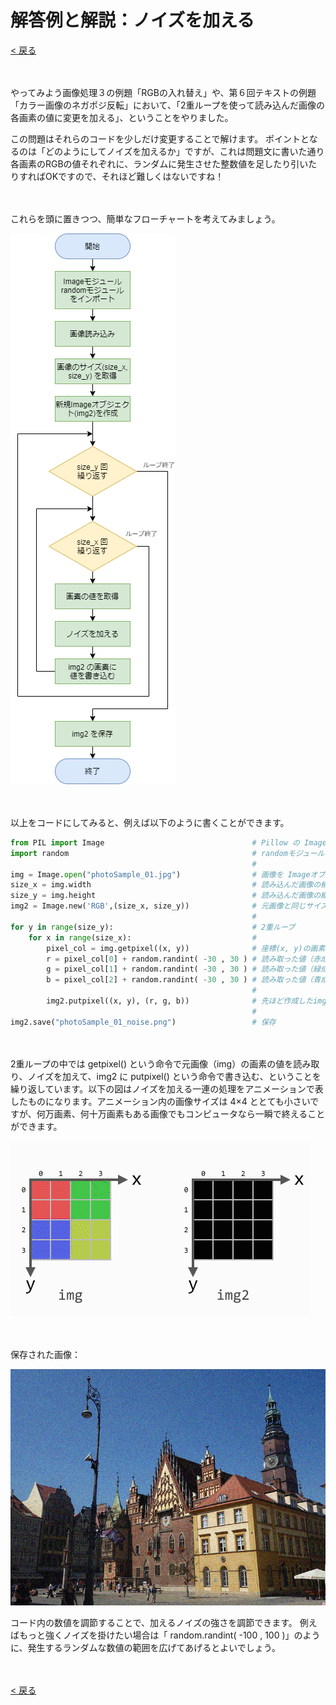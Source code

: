 # 解答例と解説：ノイズを加える

[< 戻る](../)

　

やってみよう画像処理３の例題「RGBの入れ替え」や、第６回テキストの例題「カラー画像のネガポジ反転」において、「2重ループを使って読み込んだ画像の各画素の値に変更を加える」、ということをやりました。

この問題はそれらのコードを少しだけ変更することで解けます。
ポイントとなるのは「どのようにしてノイズを加えるか」ですが、これは問題文に書いた通り 各画素のRGBの値それぞれに、ランダムに発生させた整数値を足したり引いたりすればOKですので、それほど難しくはないですね！

　

これらを頭に置きつつ、簡単なフローチャートを考えてみましょう。

![img](assets/image1.png)

　

以上をコードにしてみると、例えば以下のように書くことができます。

```python
from PIL import Image                                 # Pillow の Imageモジュールをインポート
import random                                         # randomモジュールをインポート
                                                      #  
img = Image.open("photoSample_01.jpg")                # 画像を Imageオブジェクトとして読み込む
size_x = img.width                                    # 読み込んだ画像の横方向の画素数を変数 size_x に代入
size_y = img.height                                   # 読み込んだ画像の縦方向の画素数を変数 size_y に代入
img2 = Image.new('RGB',(size_x, size_y))              # 元画像と同じサイズの Imageオブジェクトを作成
                                                      #  
for y in range(size_y):                               # 2重ループ
    for x in range(size_x):                           #  
        pixel_col = img.getpixel((x, y))              # 座標(x, y)の画素の値を読み取る カラーなので RGBの3色
        r = pixel_col[0] + random.randint( -30 , 30 ) # 読み取った値（赤成分）にノイズを加えたものを r に代入
        g = pixel_col[1] + random.randint( -30 , 30 ) # 読み取った値（緑成分）にノイズを加えたものを g に代入
        b = pixel_col[2] + random.randint( -30 , 30 ) # 読み取った値（青成分）にノイズを加えたものを b に代入
                                                      #  
        img2.putpixel((x, y), (r, g, b))              # 先ほど作成したimg2の(x, y)座標に値を書き込む
                                                      #  
img2.save("photoSample_01_noise.png")                 # 保存
```

　

2重ループの中では getpixel() という命令で元画像（img）の画素の値を読み取り、ノイズを加えて、img2 に putpixel() という命令で書き込む、ということを繰り返しています。以下の図はノイズを加える一連の処理をアニメーションで表したものになります。アニメーション内の画像サイズは 4×4 ととても小さいですが、何万画素、何十万画素もある画像でもコンピュータなら一瞬で終えることができます。

![img](assets/image2.gif)

　

保存された画像：

![img](assets/image3.png)

コード内の数値を調節することで、加えるノイズの強さを調節できます。
例えばもっと強くノイズを掛けたい場合は「 random.randint( -100 , 100 )」のように、発生するランダムな数値の範囲を広げてあげるとよいでしょう。

　

[< 戻る](../)